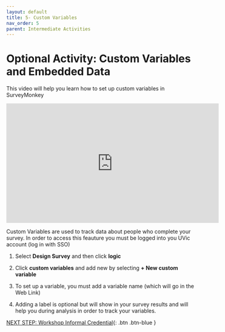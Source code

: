 ```yaml
---
layout: default
title: 5- Custom Variables
nav_order: 5
parent: Intermediate Activities
---
```


# Optional Activity: Custom Variables and Embedded Data
This video will help you learn how to set up custom variables in SurveyMonkey
<iframe width="560" height="315" src="https://www.youtube.com/embed/6_Au_aO4T00?si=nirHtwU6CUGuvoJN" title="YouTube video player" frameborder="0" allow="accelerometer; autoplay; clipboard-write; encrypted-media; gyroscope; picture-in-picture; web-share" allowfullscreen></iframe>

Custom Variables are used to track data about people who complete your survey. In order to access this feauture you must be logged into you UVic account (log in with SSO)
1. Select **Design Survey** and then click **logic**
2. Click **custom variables** and add new by selecting **+ New custom variable**

3. To set up a variable, you must add a variable name (which will go in the Web Link)
4. Adding a label is optional but will show in your survey results and will help you during analysis in order to track your variables.


[NEXT STEP: Workshop Informal Credential](informal-credentials.html){: .btn .btn-blue }
